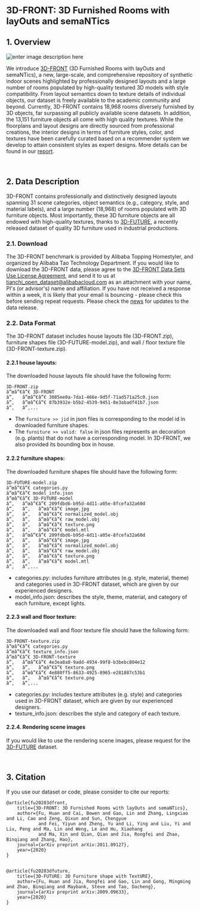 <font class=center size=5>**3D-FRONT: 3D Furnished Rooms with layOuts and semaNTics**</font>

## 1. Overview
<font class=center>![enter image description here](https://img.alicdn.com/tfs/TB1lRgP2xv1gK0jSZFFXXb0sXXa-3435-1085.png)</font>

We introduce [3D-FRONT](https://tianchi.aliyun.com/specials/promotion/alibaba-3d-scene-dataset) (3D Furnished Rooms with layOuts and semaNTics), a new, large-scale, and comprehensive repository of synthetic indoor scenes highlighted by professionally designed layouts and a large number of rooms populated by high-quality textured 3D models with style compatibility. From layout semantics down to texture details of individual objects, our dataset is freely available to the academic community and beyond. Currently, 3D-FRONT contains 18,968 rooms diversely furnished by 3D objects, far surpassing all publicly available scene datasets. In addition, the 13,151 furniture objects all come with high quality textures. While the floorplans and layout designs are directly sourced from professional creations, the interior designs in terms of furniture styles, color, and textures have been carefully curated based on a recommender system we develop to attain consistent styles as expert designs. More details can be found in our <a href='https://arxiv.org/pdf/2011.09127.pdf'>report</a>.

<br>

## 2. Data Description

3D-FRONT contains professionally and distinctively designed layouts spanning 31 scene categories, object semantics (e.g., category, style, and material labels), and a large number (18,968) of rooms populated with 3D furniture objects. Most importantly, these 3D furniture objects are all endowed with high-quality textures, thanks to [3D-FUTURE](https://tianchi.aliyun.com/specials/promotion/alibaba-3d-future?spm=5176.14208320.0.0.46053cf7DVpJBh), a recently released dataset of quality 3D furniture used in industrial productions.

### 2.1. Download
The 3D-FRONT benchmark is provided by Alibaba Topping Homestyler, and organized by Alibaba Tao Technology Department. If you would like to download the 3D-FRONT data, please agree to the <a href="https://gw.alicdn.com/bao/uploaded/TB1ZJUfK.z1gK0jSZLeXXb9kVXa.pdf?spm=a1z3i.a4.0.0.3f5beb1digOegr&file=TB1ZJUfK.z1gK0jSZLeXXb9kVXa.pdf" >3D-FRONT Data Sets Use License Agreement</a>, and send it to us at tianchi_open_dataset@alibabacloud.com as an attachment with your name, PI's (or advisor's) name and affiliation. If you have not received a response within a week, it is likely that your email is bouncing - please check this before sending repeat requests. Please check the [news](https://tianchi.aliyun.com/specials/promotion/alibaba-3d-scene-dataset) for updates to the data release.

### 2.2. Data Format
The 3D-FRONT dataset includes house layouts file (3D-FRONT.zip), furniture shapes file (3D-FUTURE-model.zip), and wall / floor texture file (3D-FRONT-texture.zip).

#### 2.2.1 house layouts:
The downloaded house layouts file should have the following form:
```
3D-FRONT.zip
â”œâ”€â”€ 3D-FRONT
â”‚   â”œâ”€â”€ 3085ee0a-7da1-466e-9d5f-71ad571a25c0.json
â”‚   â”œâ”€â”€ 87b3932e-b5b2-4539-9451-8e3abadf41b7.json
â”‚   â”‚...
```
* The `furniture >> jid` in json files is corresponding to the model id in downloaded furniture shapes.
* The `furniture >> valid: false` in json files represents an decoration (e.g. plants) that do not have a corresponding model. In 3D-FRONT, we also provided its bounding box in house.

#### 2.2.2 furniture shapes:
The downloaded furniture shapes file should have the following form:
```
3D-FUTURE-model.zip
â”œâ”€â”€ categories.py
â”œâ”€â”€ model_info.json
â”œâ”€â”€ 3D-FUTURE-model
â”‚   â”œâ”€â”€ 209fdbd6-b95d-4d11-a05e-8fcefa32a60d
â”‚   â”‚   â”œâ”€â”€ image.jpg
â”‚   â”‚   â”œâ”€â”€ normalized_model.obj
â”‚   â”‚   â”œâ”€â”€ raw_model.obj
â”‚   â”‚   â”œâ”€â”€ texture.png
â”‚   â”‚   â”œâ”€â”€ model.mtl
â”‚   â”œâ”€â”€ 209fdbd6-b95d-4d11-a05e-8fcefa32a60d
â”‚   â”‚   â”œâ”€â”€ image.jpg
â”‚   â”‚   â”œâ”€â”€ normalized_model.obj
â”‚   â”‚   â”œâ”€â”€ raw_model.obj
â”‚   â”‚   â”œâ”€â”€ texture.png
â”‚   â”‚   â”œâ”€â”€ model.mtl
â”‚   â”‚...
```
* categories.py: includes furniture attributes (e.g. style, material, theme) and categories used in 3D-FRONT dataset, which are given by our experienced designers.
* model_info.json: describes the style, theme, material, and category of each furniture, except lights.

#### 2.2.3 wall and floor texture:
The downloaded wall and floor texture file should have the following form:
```
3D-FRONT-texture.zip
â”œâ”€â”€ categories.py
â”œâ”€â”€ texture_info.json
â”œâ”€â”€ 3D-FRONT-texture
â”‚   â”œâ”€â”€ 4e3ea8a0-9add-4934-99f8-b3bebc804e12
â”‚   â”‚   â”œâ”€â”€ texture.png
â”‚   â”œâ”€â”€ 4e880ff5-8633-4925-8965-e281887c53b1
â”‚   â”‚   â”œâ”€â”€ texture.png
â”‚   â”‚...
```
* categories.py: includes texture attributes (e.g. style) and categories used in 3D-FRONT dataset, which are given by our experienced designers.
* texture_info.json: describes the style and category of each texture.

#### 2.2.4. Rendering scene images
If you would like to use the rendering scene images, please request for the [3D-FUTURE](https://tianchi.aliyun.com/specials/promotion/alibaba-3d-future) dataset.

<br>

## 3. Citation
If you use our dataset or code, please consider to cite our reports:
```
@article{fu20203dfront,
    title={3D-FRONT: 3D Furnished Rooms with layOuts and semaNTics},
    author={Fu, Huan and Cai, Bowen and Gao, Lin and Zhang, Lingxiao and Li, Cao and Zeng, Qixun and Sun, Chengyue 
            and Fei, Yiyun and Zheng, Yu and Li, Ying and Liu, Yi and Liu, Peng and Ma, Lin and Weng, Le and Hu, Xiaohang 
            and Ma, Xin and Qian, Qian and Jia, Rongfei and Zhao, Binqiang and Zhang, Hao},
    journal={arXiv preprint arXiv:2011.09127},
    year={2020}
}
        

@article{fu20203dfuture,
    title={3D-FUTURE: 3D Furniture shape with TextURE},
    author={Fu, Huan and Jia, Rongfei and Gao, Lin and Gong, Mingming and Zhao, Binqiang and Maybank, Steve and Tao, Dacheng},
    journal={arXiv preprint arXiv:2009.09633},
    year={2020}
}
```